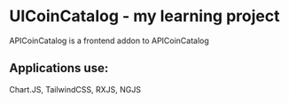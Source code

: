 # UICoinCatalog - my learning project

APICoinCatalog is a frontend addon to APICoinCatalog

## Applications use:

Chart.JS, TailwindCSS, RXJS, NGJS
